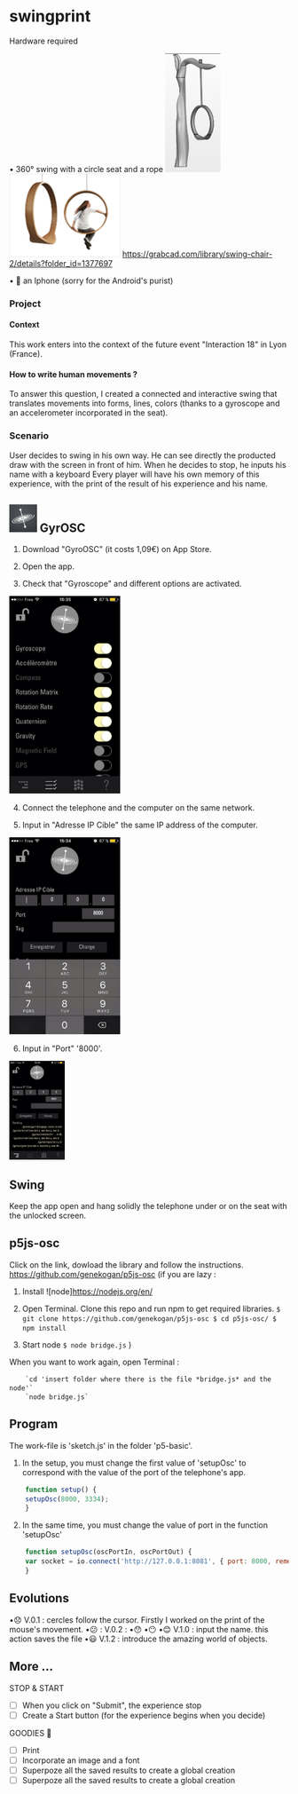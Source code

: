 # swingprint

Hardware required 

• 360° swing with a circle seat and a rope
<img src="/assets/3Dmodelisation.png" width="100">
<img src="/assets/Iwona-Kosicka.jpg" width="200">
https://grabcad.com/library/swing-chair-2/details?folder_id=1377697

• :iphone: an Iphone (sorry for the Android's purist)


### Project

#### Context

This work enters into the context of the future event "Interaction 18" in Lyon (France). 

#### How to write human movements ?

To answer this question, I created a connected and interactive swing that translates movements into forms, lines, colors (thanks to a gyroscope and an accelerometer incorporated in the seat).

### Scenario

User decides to swing in his own way. He can see directly the producted draw with the screen in front of him. When he decides to stop, he inputs his name with a keyboard
Every player will have his own memory of this experience, with the print
of the result of his experience and his name.



## <img src="/assets/GyrOSC.jpg" width="50"> GyrOSC


1. Download "GyroOSC" (it costs 1,09€) on App Store.

2. Open the app.

3. Check that "Gyroscope" and different options are activated.
<img src="/assets/options.jpg" width="200">

4. Connect the telephone and the computer on the same network.

5. Input in "Adresse IP Cible" the same IP address of the computer.
<img src="/assets/IPaddress.jpg" width="200">


6. Input in "Port" '8000'.
<img src="/assets/port.jpg" width="100">



## Swing

Keep the app open and hang solidly the telephone under or on the seat with the unlocked screen.

## p5js-osc

Click on the link, dowload the library and follow the instructions.
https://github.com/genekogan/p5js-osc
(if you are lazy : 
1. Install ![node]https://nodejs.org/en/

2. Open Terminal. Clone this repo and run npm to get required libraries.
`
$ git clone https://github.com/genekogan/p5js-osc
$ cd p5js-osc/
$ npm install
`
3. Start node
`$ node bridge.js`
)

When you want to work again, open Terminal :

		`cd 'insert folder where there is the file *bridge.js* and the node'`  
		`node bridge.js` 

## Program

The work-file is 'sketch.js' in the folder 'p5-basic'.
1. In the setup, you must change the first value of 'setupOsc' to correspond with the value of the port of the telephone's app.
```javascript
	function setup() {
	setupOsc(8000, 3334);
	}
```

2. In the same time, you must change the value of port in the function 'setupOsc'
```javascript
	function setupOsc(oscPortIn, oscPortOut) {
	var socket = io.connect('http://127.0.0.1:8081', { port: 8000, rememberTransport: false });
	}
```

## Evolutions

•:disappointed: V.0.1 : cercles follow the cursor. Firstly I worked on the print of the mouse's movement.
•:confused: : V.0.2 : 
•:hushed:
•:no_mouth:
•:blush: V.1.0 : input the name. this action saves the file
•:smiley: V.1.2 : introduce the amazing world of objects.

## More ...

STOP & START

- [ ] When you click on "Submit", the experience stop
- [ ] Create a Start button (for the experience begins when you decide)

GOODIES :gift:

- [ ] Print
- [ ] Incorporate an image and a font
- [ ] Superpoze all the saved results to create a global creation
- [ ] Superpoze all the saved results to create a global creation
